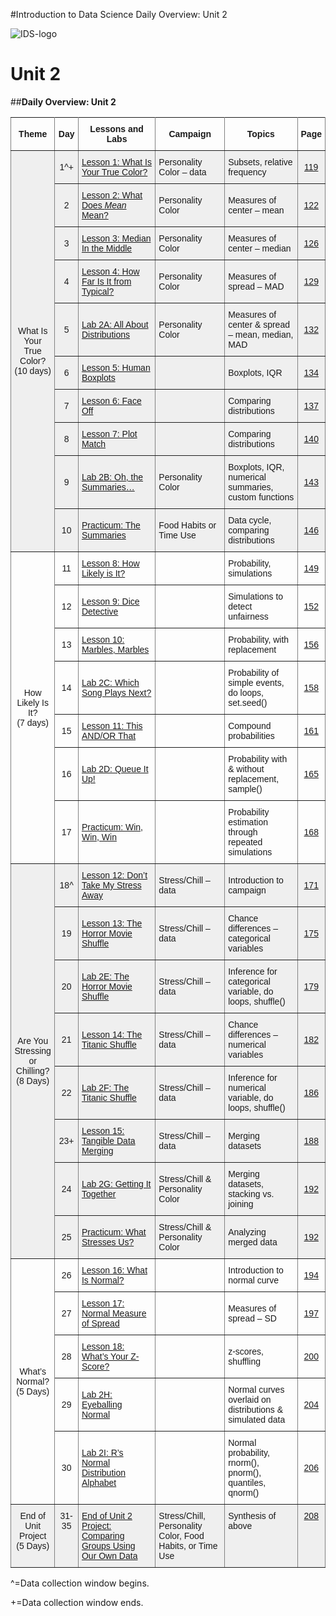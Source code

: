 #Introduction to Data Science Daily Overview: Unit 2

![IDS-logo](../img/IDS-logo.png)

**<h1>Unit 2</h1>**

##**Daily Overview: Unit 2**

<style type="text/css">
.tg  {border-collapse:collapse;border-spacing:0;}
.tg td{font-family:Arial, sans-serif;font-size:14px;padding:10px 5px;border-style:solid;border-width:1px;overflow:hidden;word-break:normal;border-color:black;}
.tg th{font-family:Arial, sans-serif;font-size:14px;font-weight:normal;padding:10px 5px;border-style:solid;border-width:1px;overflow:hidden;word-break:normal;border-color:black;}
.tg .tg-88nc{font-weight:bold;border-color:inherit;text-align:center}
.tg .tg-yj5y{background-color:#efefef;border-color:inherit;text-align:center;vertical-align:top}
.tg .tg-uys7{border-color:inherit;text-align:center}
.tg .tg-pwj7{background-color:#efefef;border-color:inherit;text-align:left}
.tg .tg-5e9r{background-color:#efefef;border-color:inherit;text-align:center}
.tg .tg-xldj{border-color:inherit;text-align:left}
.tg .tg-y698{background-color:#efefef;border-color:inherit;text-align:left;vertical-align:top}
</style>
<table class="tg">
  <tr>
    <th class="tg-88nc">Theme</th>
    <th class="tg-88nc">Day</th>
    <th class="tg-88nc">Lessons and Labs</th>
    <th class="tg-88nc">Campaign</th>
    <th class="tg-88nc">Topics</th>
    <th class="tg-88nc">Page</th>
  </tr>
  <tr>
    <td class="tg-5e9r" rowspan="10">What Is<br>Your True<br>Color?<br>(10 days)</td>
    <td class="tg-5e9r">1^+</td>
    <td class="tg-pwj7"><a href="../../unit2/lesson1">Lesson 1: What Is Your True Color?</a></td>
    <td class="tg-pwj7">Personality Color – data</td>
    <td class="tg-pwj7">Subsets, relative frequency</td>
    <td class="tg-5e9r"><a href="../../unit2/lesson1">119</a></td>
  </tr>
  <tr>
    <td class="tg-5e9r">2</td>
    <td class="tg-pwj7"><a href="../../unit2/lesson2">Lesson 2: What Does <i>Mean</i> Mean?</a></td>
    <td class="tg-pwj7">Personality Color</td>
    <td class="tg-pwj7">Measures of center – mean</td>
    <td class="tg-5e9r"><a href="../../unit2/lesson2">122</a></td>
  </tr>
  <tr>
    <td class="tg-5e9r">3</td>
    <td class="tg-pwj7"><a href="../../unit2/lesson3">Lesson 3: Median In the Middle</a></td>
    <td class="tg-pwj7">Personality Color</td>
    <td class="tg-pwj7">Measures of center – median</td>
    <td class="tg-5e9r"><a href="../../unit2/lesson3">126</a></td>
  </tr>
  <tr>
    <td class="tg-5e9r">4</td>
    <td class="tg-pwj7"><a href="../../unit2/lesson4">Lesson 4: How Far Is It from Typical?</a></td>
    <td class="tg-pwj7">Personality Color</td>
    <td class="tg-pwj7">Measures of spread – MAD</td>
    <td class="tg-5e9r"><a href="../../unit2/lesson4">129</a></td>
  </tr>
  <tr>
    <td class="tg-5e9r">5</td>
    <td class="tg-pwj7"><a href="../../unit2/lab2a">Lab 2A: All About Distributions</a></td>
    <td class="tg-pwj7">Personality Color</td>
    <td class="tg-pwj7">Measures of center &amp; spread – mean, median, MAD</td>
    <td class="tg-5e9r"><a href="../../unit2/lab2a">132</a></td>
  </tr>
  <tr>
    <td class="tg-5e9r">6</td>
    <td class="tg-pwj7"><a href="../../unit2/lesson5">Lesson 5: Human Boxplots</a></td>
    <td class="tg-pwj7"></td>
    <td class="tg-pwj7">Boxplots, IQR</td>
    <td class="tg-5e9r"><a href="../../unit2/lesson5">134</a></td>
  </tr>
  <tr>
    <td class="tg-5e9r">7</td>
    <td class="tg-pwj7"><a href="../../unit2/lesson6">Lesson 6: Face Off</a></td>
    <td class="tg-pwj7"></td>
    <td class="tg-pwj7">Comparing distributions</td>
    <td class="tg-5e9r"><a href="../../unit2/lesson6">137</a></td>
  </tr>
  <tr>
    <td class="tg-5e9r">8</td>
    <td class="tg-pwj7"><a href="../../unit2/lesson7">Lesson 7: Plot Match</a></td>
    <td class="tg-pwj7"></td>
    <td class="tg-pwj7">Comparing distributions</td>
    <td class="tg-5e9r"><a href="../../unit2/lesson7">140</a></td>
  </tr>
  <tr>
    <td class="tg-5e9r">9</td>
    <td class="tg-pwj7"><a href="../../unit2/lab2b">Lab 2B: Oh, the Summaries…</a></td>
    <td class="tg-pwj7">Personality Color</td>
    <td class="tg-pwj7">Boxplots, IQR, numerical summaries, custom functions</td>
    <td class="tg-5e9r"><a href="../../unit2/lab2b">143</a></td>
  </tr>
  <tr>
    <td class="tg-5e9r">10</td>
    <td class="tg-pwj7"><a href="../../unit2/practicum1">Practicum: The Summaries</a></td>
    <td class="tg-pwj7">Food Habits or Time Use</td>
    <td class="tg-pwj7">Data cycle, comparing distributions</td>
    <td class="tg-5e9r"><a href="../../unit2/practicum1">146</a></td>
  </tr>
  <tr>
    <td class="tg-uys7" rowspan="7">How<br>Likely Is<br>It?<br>(7 days)</td>
    <td class="tg-uys7">11</td>
    <td class="tg-xldj"><a href="../../unit2/lesson8">Lesson 8: How Likely is It?</a></td>
    <td class="tg-xldj"></td>
    <td class="tg-xldj">Probability, simulations</td>
    <td class="tg-uys7"><a href="../../unit2/lesson8">149</a></td>
  </tr>
  <tr>
    <td class="tg-uys7">12</td>
    <td class="tg-xldj"><a href="../../unit2/lesson9">Lesson 9: Dice Detective</a></td>
    <td class="tg-xldj"></td>
    <td class="tg-xldj">Simulations to detect unfairness</td>
    <td class="tg-uys7"><a href="../../unit2/lesson9">152</a></td>
  </tr>
  <tr>
    <td class="tg-uys7">13</td>
    <td class="tg-xldj"><a href="../../unit2/lesson10">Lesson 10: Marbles, Marbles</a></td>
    <td class="tg-xldj"></td>
    <td class="tg-xldj">Probability, with replacement</td>
    <td class="tg-uys7"><a href="../../unit2/lesson10">156</a></td>
  </tr>
  <tr>
    <td class="tg-uys7">14</td>
    <td class="tg-xldj"><a href="../../unit2/lab2c">Lab 2C: Which Song Plays Next?</a></td>
    <td class="tg-xldj"></td>
    <td class="tg-xldj">Probability of simple events, do loops, set.seed()</td>
    <td class="tg-uys7"><a href="../../unit2/lab2c">158</a></td>
  </tr>
  <tr>
    <td class="tg-uys7">15</td>
    <td class="tg-xldj"><a href="../../unit2/lesson11">Lesson 11: This AND/OR That</a></td>
    <td class="tg-xldj"></td>
    <td class="tg-xldj">Compound probabilities</td>
    <td class="tg-uys7"><a href="../../unit2/lesson11">161</a></td>
  </tr>
  <tr>
    <td class="tg-uys7">16</td>
    <td class="tg-xldj"><a href="../../unit2/lab2d">Lab 2D: Queue It Up!</a></td>
    <td class="tg-xldj"></td>
    <td class="tg-xldj">Probability with &amp; without replacement, sample()</td>
    <td class="tg-uys7"><a href="../../unit2/lab2d">165</a></td>
  </tr>
  <tr>
    <td class="tg-uys7">17</td>
    <td class="tg-xldj"><a href="../../unit2/practicum2">Practicum: Win, Win, Win</a></td>
    <td class="tg-xldj"></td>
    <td class="tg-xldj">Probability estimation through repeated simulations</td>
    <td class="tg-uys7"><a href="../../unit2/practicum2">168</a></td>
  </tr>
  <tr>
    <td class="tg-5e9r" rowspan="8">Are You<br>Stressing<br>or<br>Chilling?<br>(8 Days)</td>
    <td class="tg-5e9r">18^</td>
    <td class="tg-pwj7"><a href="../../unit2/lesson12">Lesson 12: Don’t Take My Stress Away</a></td>
    <td class="tg-pwj7">Stress/Chill – data</td>
    <td class="tg-pwj7">Introduction to campaign</td>
    <td class="tg-5e9r"><a href="../../unit2/lesson12">171</a></td>
  </tr>
  <tr>
    <td class="tg-5e9r">19</td>
    <td class="tg-pwj7"><a href="../../unit2/lesson13">Lesson 13: The Horror Movie Shuffle</a></td>
    <td class="tg-pwj7">Stress/Chill – data</td>
    <td class="tg-pwj7">Chance differences – categorical variables</td>
    <td class="tg-5e9r"><a href="../../unit2/lesson13">175</a></td>
  </tr>
  <tr>
    <td class="tg-5e9r">20</td>
    <td class="tg-pwj7"><a href="../../unit2/lab2e">Lab 2E: The Horror Movie Shuffle</a></td>
    <td class="tg-pwj7">Stress/Chill – data</td>
    <td class="tg-pwj7">Inference for categorical variable, do loops, shuffle()</td>
    <td class="tg-5e9r"><a href="../../unit2/lab2e">179</a></td>
  </tr>
  <tr>
    <td class="tg-5e9r">21</td>
    <td class="tg-pwj7"><a href="../../unit2/lesson14">Lesson 14: The Titanic Shuffle</a></td>
    <td class="tg-pwj7">Stress/Chill – data</td>
    <td class="tg-pwj7">Chance differences – numerical variables</td>
    <td class="tg-5e9r"><a href="../../unit2/lesson14">182</a></td>
  </tr>
  <tr>
    <td class="tg-5e9r">22</td>
    <td class="tg-pwj7"><a href="../../unit2/lab2f">Lab 2F: The Titanic Shuffle</a></td>
    <td class="tg-pwj7">Stress/Chill – data</td>
    <td class="tg-pwj7">Inference for numerical variable, do loops, shuffle()</td>
    <td class="tg-5e9r"><a href="../../unit2/lab2f">186</a></td>
  </tr>
  <tr>
    <td class="tg-5e9r">23+</td>
    <td class="tg-pwj7"><a href="../../unit2/lesson15">Lesson 15: Tangible Data Merging</a></td>
    <td class="tg-pwj7">Stress/Chill – data</td>
    <td class="tg-pwj7">Merging datasets</td>
    <td class="tg-5e9r"><a href="../../unit2/lesson15">188</a></td>
  </tr>
  <tr>
    <td class="tg-5e9r">24</td>
    <td class="tg-pwj7"><a href="../../unit2/lab2g">Lab 2G: Getting It Together</a></td>
    <td class="tg-pwj7">Stress/Chill &amp; Personality Color</td>
    <td class="tg-pwj7">Merging datasets, stacking vs. joining</td>
    <td class="tg-5e9r"><a href="../../unit2/lab2g">192</a></td>
  </tr>
  <tr>
    <td class="tg-5e9r">25</td>
    <td class="tg-pwj7"><a href="../../unit2/practicum3">Practicum: What Stresses Us?</a></td>
    <td class="tg-pwj7">Stress/Chill &amp; Personality Color</td>
    <td class="tg-pwj7">Analyzing merged data</td>
    <td class="tg-5e9r"><a href="../../unit2/practicum3">192</a></td>
  </tr>
  <tr>
    <td class="tg-uys7" rowspan="5">What’s<br>Normal?<br>(5 Days)</td>
    <td class="tg-uys7">26</td>
    <td class="tg-xldj"><a href="../../unit2/lesson16">Lesson 16: What Is Normal?</a></td>
    <td class="tg-xldj"></td>
    <td class="tg-xldj">Introduction to normal curve</td>
    <td class="tg-uys7"><a href="../../unit2/lesson16">194</a></td>
  </tr>
  <tr>
    <td class="tg-uys7">27</td>
    <td class="tg-xldj"><a href="../../unit2/lesson17">Lesson 17: Normal Measure of Spread</a></td>
    <td class="tg-xldj"></td>
    <td class="tg-xldj">Measures of spread – SD</td>
    <td class="tg-uys7"><a href="../../unit2/lesson17">197</a></td>
  </tr>
  <tr>
    <td class="tg-uys7">28</td>
    <td class="tg-xldj"><a href="../../unit2/lesson18">Lesson 18: What’s Your Z-Score?</a></td>
    <td class="tg-xldj"></td>
    <td class="tg-xldj">z-scores, shuffling</td>
    <td class="tg-uys7"><a href="../../unit2/lesson18">200</a></td>
  </tr>
  <tr>
    <td class="tg-uys7">29</td>
    <td class="tg-xldj"><a href="../../unit2/lab2h">Lab 2H: Eyeballing Normal</a></td>
    <td class="tg-xldj"></td>
    <td class="tg-xldj">Normal curves overlaid on distributions &amp; simulated data</td>
    <td class="tg-uys7"><a href="../../unit2/lab2h">204</a></td>
  </tr>
  <tr>
    <td class="tg-uys7">30</td>
    <td class="tg-xldj"><a href="../../unit2/lab2i">Lab 2I: R’s Normal Distribution Alphabet</a></td>
    <td class="tg-xldj"></td>
    <td class="tg-xldj">Normal probability, rnorm(), pnorm(), quantiles, qnorm()</td>
    <td class="tg-uys7"><a href="../../unit2/lab2i">206</a></td>
  </tr>
  <tr>
    <td class="tg-yj5y">End of Unit<br>Project<br>(5 Days)</td>
    <td class="tg-yj5y">31-35</td>
    <td class="tg-y698"><a href="../../unit2/end">End of Unit 2 Project: Comparing Groups Using Our Own Data</a></td>
    <td class="tg-y698">Stress/Chill, Personality Color, Food Habits, or Time Use</td>
    <td class="tg-y698">Synthesis of above</td>
    <td class="tg-yj5y"><a href="../../unit2/end">208</a></td>
  </tr>
</table>

^=Data collection window begins.

+=Data collection window ends.